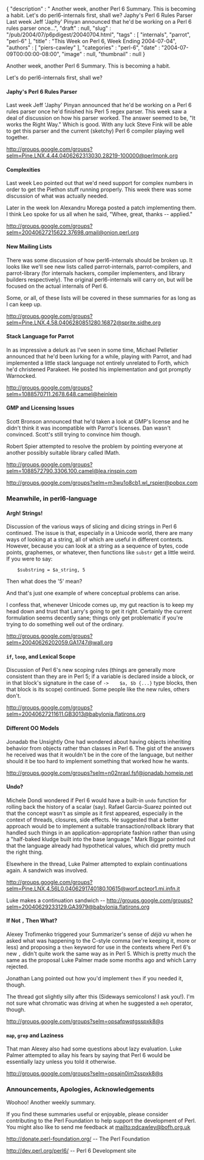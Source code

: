 {
   "description" : " Another week, another Perl 6 Summary. This is becoming a habit. Let's do perl6-internals first, shall we? Japhy's Perl 6 Rules Parser Last week Jeff 'Japhy' Pinyan announced that he'd be working on a Perl 6 rules parser once...",
   "draft" : null,
   "slug" : "/pub/2004/07/p6pdigest/20040704.html",
   "tags" : [
      "internals",
      "parrot",
      "perl-6"
   ],
   "title" : "This Week on Perl 6, Week Ending 2004-07-04",
   "authors" : [
      "piers-cawley"
   ],
   "categories" : "perl-6",
   "date" : "2004-07-09T00:00:00-08:00",
   "image" : null,
   "thumbnail" : null
}



Another week, another Perl 6 Summary. This is becoming a habit.

Let's do perl6-internals first, shall we?

#### <span id="Japhy's_Perl_6_rules_parser">Japhy's Perl 6 Rules Parser</span>

Last week Jeff 'Japhy' Pinyan announced that he'd be working on a Perl 6 rules parser once he'd finished his Perl 5 regex parser. This week saw a deal of discussion on how his parser worked. The answer seemed to be, "It works the Right Way." Which is good. With any luck Steve Fink will be able to get this parser and the current (sketchy) Perl 6 compiler playing well together.

<http://groups.google.com/groups?selm=Pine.LNX.4.44.0406262313030.28219-100000@perlmonk.org>

#### <span id="Complexities">Complexities</span>

Last week Leo pointed out that we'd need support for complex numbers in order to get the Piethon stuff running properly. This week there was some discussion of what was actually needed.

Later in the week Ion Alexandru Morega posted a patch implementing them. I think Leo spoke for us all when he said, "Whee, great, thanks -- applied."

<http://groups.google.com/groups?selm=20040627215622.37698.qmail@onion.perl.org>

#### <span id="New_mailing_lists">New Mailing Lists</span>

There was some discussion of how perl6-internals should be broken up. It looks like we'll see new lists called parrot-internals, parrot-compilers, and parrot-library (for internals hackers, compiler implementers, and library builders respectively). The original perl6-internals will carry on, but will be focused on the actual internals of Perl 6.

Some, or all, of these lists will be covered in these summaries for as long as I can keep up.

<http://groups.google.com/groups?selm=Pine.LNX.4.58.0406280851280.16872@sprite.sidhe.org>

#### <span id="Stack_language_for_Parrot">Stack Language for Parrot</span>

In as impressive a delurk as I've seen in some time, Michael Pelletier announced that he'd been lurking for a while, playing with Parrot, and had implemented a little stack language not entirely unrelated to Forth, which he'd christened Parakeet. He posted his implementation and got promptly Warnocked.

<http://groups.google.com/groups?selm=1088570711.2678.648.camel@heinlein>

#### <span id="GMP_and_licensing_issues">GMP and Licensing Issues</span>

Scott Bronson announced that he'd taken a look at GMP's license and he didn't think it was incompatible with Parrot's licenses. Dan wasn't convinced. Scott's still trying to convince him though.

Robert Spier attempted to resolve the problem by pointing everyone at another possibly suitable library called IMath.

<http://groups.google.com/groups?selm=1088572790.3306.100.camel@lea.rinspin.com>

<http://groups.google.com/groups?selm=m3wu1o8cb1.wl_rspier@pobox.com>

### <span id="Meanwhile,_in_perl6-language">Meanwhile, in perl6-language</span>

#### <span id="Argh!_Strings!">Argh! Strings!</span>

Discussion of the various ways of slicing and dicing strings in Perl 6 continued. The issue is that, especially in a Unicode world, there are many ways of looking at a string, all of which are useful in different contexts. However, because you can look at a string as a sequence of bytes, code points, graphemes, or whatever, then functions like `substr` get a little weird. If you were to say:

        $substring = $a_string, 5

Then what does the '5' mean?

And that's just one example of where conceptual problems can arise.

I confess that, whenever Unicode comes up, my gut reaction is to keep my head down and trust that Larry's going to get it right. Certainly the current formulation seems decently sane; things only get problematic if you're trying to do something well out of the ordinary.

<http://groups.google.com/groups?selm=20040626202059.GA1747@wall.org>

#### <span id="if,_loop,_and_lexical_scope">`if`, `loop`, and Lexical Scope</span>

Discussion of Perl 6's new scoping rules (things are generally more consistent than they are in Perl 5; if a variable is declared inside a block, or in that block's signature in the case of `->    $a, $b {...}` type blocks, then that block is its scope) continued. Some people like the new rules, others don't.

<http://groups.google.com/groups?selm=20040627211611.GB3013@babylonia.flatirons.org>

#### <span id="Different_OO_models">Different OO Models</span>

Jonadab the Unsightly One had wondered about having objects inheriting behavior from objects rather than classes in Perl 6. The gist of the answers he received was that it wouldn't be in the core of the language, but neither should it be too hard to implement something that worked how he wants.

<http://groups.google.com/groups?selm=n02nraxl.fsf@jonadab.homeip.net>

#### <span id="Undo?">Undo?</span>

Michele Dondi wondered if Perl 6 would have a built-in `undo` function for rolling back the history of a scalar (say). Rafael Garcia-Suarez pointed out that the concept wasn't as simple as it first appeared, especially in the context of threads, closures, side effects. He suggested that a better approach would be to implement a suitable transaction/rollback library that handled such things in an application-appropriate fashion rather than using a "half-baked kludge built into the base language." Mark Biggar pointed out that the language already had hypothetical values, which did pretty much the right thing.

Elsewhere in the thread, Luke Palmer attempted to explain continuations again. A sandwich was involved.

<http://groups.google.com/groups?selm=Pine.LNX.4.56L0.0406291740180.10615@worf.pcteor1.mi.infn.it>

Luke makes a continuation sandwich --
<http://groups.google.com/groups?selm=20040629233129.GA3979@babylonia.flatirons.org>

#### <span id="If_not_,_then_what">If Not `,` Then What?</span>

Alexey Trofimenko triggered your Summarizer's sense of *déjà vu* when he asked what was happening to the C-style comma (we're keeping it, more or less) and proposing a `then` keyword for use in the contexts where Perl 6's new `,` didn't quite work the same way as in Perl 5. Which is pretty much the same as the proposal Luke Palmer made some months ago and which Larry rejected.

Jonathan Lang pointed out how you'd implement `then` if you needed it, though.

The thread got slightly silly after this (Sideways semicolons! I ask you!). I'm not sure what chromatic was driving at when he suggested a `meh` operator, though.

<http://groups.google.com/groups?selm=opsafpwqtgsspxk8@s>

#### <span id="map,_grep_and_laziness">`map`, `grep` and Laziness</span>

That man Alexey also had some questions about lazy evaluation. Luke Palmer attempted to allay his fears by saying that Perl 6 would be essentially lazy unless you told it otherwise.

<http://groups.google.com/groups?selm=opsajn0im2sspxk8@s>

### <span id="Announcements,_Apologies,_Acknowledgements">Announcements, Apologies, Acknowledgements</span>

Woohoo! Another weekly summary.

If you find these summaries useful or enjoyable, please consider contributing to the Perl Foundation to help support the development of Perl. You might also like to send me feedback at [mailto:pdcawley@bofh.org.uk](mailto:pdcawley@bofh.org.uk)

<http://donate.perl-foundation.org/> -- The Perl Foundation

<http://dev.perl.org/perl6/> -- Perl 6 Development site

